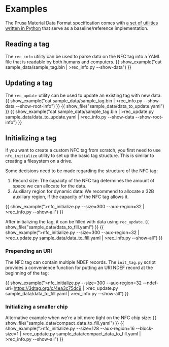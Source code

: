 # Examples
The Prusa Material Data Format specification comes with [a set of utilities written in Python]({{repo}}/tree/main/utils) that serve as a baseline/reference implementation.

## Reading a tag
The `rec_info` utility can be used to parse data on the NFC tag into a YAML file that is readable by both humans and computers.
{{ show_example("cat sample_data/sample_tag.bin | >rec_info.py --show-data") }}

## Updating a tag
The `rec_update` utility can be used to update an existing tag with new data.
{{ show_example("cat sample_data/sample_tag.bin | >rec_info.py --show-data --show-root-info") }}
{{ show_file("sample_data/data_to_update.yaml") }}
{{ show_example("cat sample_data/sample_tag.bin | >rec_update.py sample_data/data_to_update.yaml | >rec_info.py --show-data --show-root-info") }}

## Initializing a tag
If you want to create a custom NFC tag from scratch, you first need to use `nfc_initialize` utility to set up the basic tag structure. This is similar to creating a filesystem on a drive.

Some decisions need to be made regarding the structure of the NFC tag:
1. Record size: The capacity of the NFC tag determines the amount of space we can allocate for the data.
2. Auxiliary region for dynamic data: We recommend to allocate a 32B auxiliary region, if the capacity of the NFC tag allows it.

{{ show_example(">nfc_initialize.py --size=300 --aux-region=32 | >rec_info.py --show-all") }}

After initializing the tag, it can be filled with data using `rec_update`.
{{ show_file("sample_data/data_to_fill.yaml") }}
{{ show_example(">nfc_initialize.py --size=300 --aux-region=32 | >rec_update.py sample_data/data_to_fill.yaml | >rec_info.py --show-all") }}

### Prepending an URI

The NFC tag can contain multiple NDEF records. The `init_tag.py` script provides a convenience function for putting an URI NDEF record at the beginning of the tag:

{{ show_example(">nfc_initialize.py --size=300 --aux-region=32 --ndef-uri=https://3dtag.org/c/4ea3c75dc9 | >rec_update.py sample_data/data_to_fill.yaml | >rec_info.py --show-all") }}

### Initializing a smaller chip

Alternative example when we're a bit more tight on the NFC chip size:
{{ show_file("sample_data/compact_data_to_fill.yaml") }}
{{ show_example(">nfc_initialize.py --size=128 --aux-region=16 --block-size=1 | >rec_update.py sample_data/compact_data_to_fill.yaml | >rec_info.py --show-all") }}
